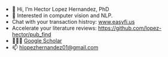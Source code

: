 - 👋 Hi, I’m Hector Lopez Hernandez, PhD
- 👀 Interested in computer vision and NLP.
- Chat with your transaction histroy: www.easyfi.us
- Accelerate your literature reviews: https://github.com/lopez-hector/pub_find
- 👨🏻‍🏫 [Google Scholar](https://scholar.google.com/citations?user=XYubcwcAAAAJ&hl=en&authuser=1)
- 📫 hlopezhernandez01@gmail.com

<!---
lopez-hector/lopez-hector is a ✨ special ✨ repository because its `README.md` (this file) appears on your GitHub profile.
You can click the Preview link to take a look at your changes.
--->
